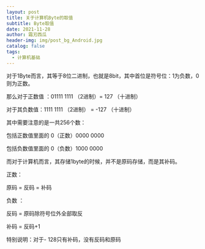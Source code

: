 ```yaml
---
layout: post
title: 关于计算机Byte的取值
subtitle: Byte取值
date: 2021-11-28
author: 霜刃西瓜
header-img: img/post_bg_Android.jpg
catalog: false
tags:
  - 计算机基础
---
```


对于1Byte而言，其等于8位二进制，也就是8bit，其中首位是符号位：1为负数，0则为正数。



那么对于正数值 ：01111 1111 （2进制）= 127 （十进制）

对于其负数值：1111 1111 （2进制） = -127 （十进制）

其中需要注意的是一共256个数：

包括正数值里面的 0（正数）0000 0000

包括负数值里面的 0（负数）1000 0000



而对于计算机而言，其存储1byte的时候，并不是原码存储，而是其补码。



正数：

原码 = 反码 = 补码



负数 ：

反码 = 原码除符号位外全部取反

补码 = 反码+1



特别说明：对于- 128只有补码，没有反码和原码

